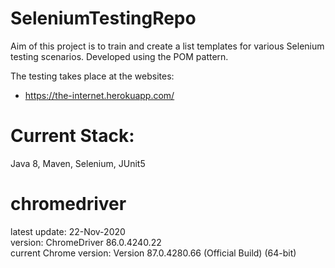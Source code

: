 # SeleniumTestingRepo
Aim of this project is to train and create a list templates for various Selenium testing scenarios.
Developed using the POM pattern.

The testing takes place at the websites:
- https://the-internet.herokuapp.com/


# Current Stack: 
Java 8, Maven, Selenium, JUnit5


# chromedriver
latest update:            22-Nov-2020 <br/>
version:                  ChromeDriver 86.0.4240.22 <br/>
current Chrome version:   Version 87.0.4280.66 (Official Build) (64-bit)

